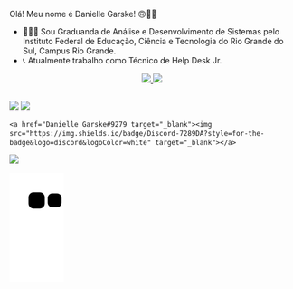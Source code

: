 
Olá! Meu nome é  Danielle Garske! 🙃🙅🏼

- 👩🏼‍💻 Sou Graduanda de  Análise e Desenvolvimento de Sistemas pelo Instituto Federal de Educação, Ciência e Tecnologia do Rio Grande do Sul, Campus Rio Grande.
- 📞 Atualmente trabalho como Técnico de Help Desk Jr.


<div align="center">
  <a href="https://www.linkedin.com/in/danielle-silva-garske/">
  <img height="180em" src="https://github-readme-stats.vercel.app/api?username=DanielleGarske&show_icons=true&theme=dracula&include_all_commits=true&count_private=true"/>
  <img height="180em" src="https://github-readme-stats.vercel.app/api/top-langs/?username=lucassclopes&layout=compact&langs_count=7&theme=dracula"/>
</div>
  
  ##
  
  <div> 
  <a href="https://www.instagram.com/danielle.garske/" target="_blank"><img src="https://img.shields.io/badge/-Instagram-%23E4405F?style=for-the-badge&logo=instagram&logoColor=white" target="_blank"></a>
  <a href = "mailto:daniellesilvagarske@gmail.com"><img src="https://img.shields.io/badge/-Email-%23333?style=for-the-badge&logo=gmail&logoColor=white" target="_blank"></a>
    
    <a href="Danielle Garske#9279 target="_blank"><img src="https://img.shields.io/badge/Discord-7289DA?style=for-the-badge&logo=discord&logoColor=white" target="_blank"></a>
    
  <a href="https://www.linkedin.com/in/danielle-silva-garske/" target="_blank"><img src="https://img.shields.io/badge/-LinkedIn-%230077B5?style=for-the-badge&logo=linkedin&logoColor=white" target="_blank"></a>
    
   ![Snake animation](https://github.com/lucassclopes/lucassclopes/blob/output/github-contribution-grid-snake.svg)
    
</div>
